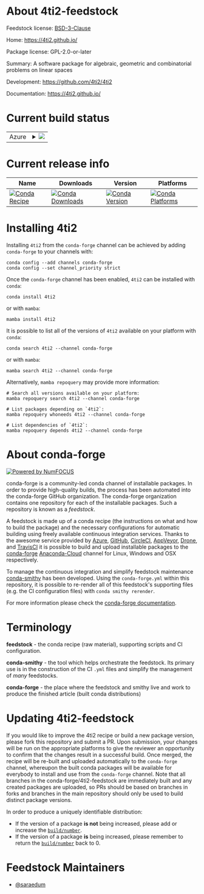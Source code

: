 About 4ti2-feedstock
====================

Feedstock license: [BSD-3-Clause](https://github.com/conda-forge/4ti2-feedstock/blob/main/LICENSE.txt)

Home: https://4ti2.github.io/

Package license: GPL-2.0-or-later

Summary: A software package for algebraic, geometric and combinatorial problems on linear spaces

Development: https://github.com/4ti2/4ti2

Documentation: https://4ti2.github.io/

Current build status
====================


<table>
    
  <tr>
    <td>Azure</td>
    <td>
      <details>
        <summary>
          <a href="https://dev.azure.com/conda-forge/feedstock-builds/_build/latest?definitionId=7257&branchName=main">
            <img src="https://dev.azure.com/conda-forge/feedstock-builds/_apis/build/status/4ti2-feedstock?branchName=main">
          </a>
        </summary>
        <table>
          <thead><tr><th>Variant</th><th>Status</th></tr></thead>
          <tbody><tr>
              <td>linux_64</td>
              <td>
                <a href="https://dev.azure.com/conda-forge/feedstock-builds/_build/latest?definitionId=7257&branchName=main">
                  <img src="https://dev.azure.com/conda-forge/feedstock-builds/_apis/build/status/4ti2-feedstock?branchName=main&jobName=linux&configuration=linux%20linux_64_" alt="variant">
                </a>
              </td>
            </tr><tr>
              <td>osx_64</td>
              <td>
                <a href="https://dev.azure.com/conda-forge/feedstock-builds/_build/latest?definitionId=7257&branchName=main">
                  <img src="https://dev.azure.com/conda-forge/feedstock-builds/_apis/build/status/4ti2-feedstock?branchName=main&jobName=osx&configuration=osx%20osx_64_" alt="variant">
                </a>
              </td>
            </tr>
          </tbody>
        </table>
      </details>
    </td>
  </tr>
</table>

Current release info
====================

| Name | Downloads | Version | Platforms |
| --- | --- | --- | --- |
| [![Conda Recipe](https://img.shields.io/badge/recipe-4ti2-green.svg)](https://anaconda.org/conda-forge/4ti2) | [![Conda Downloads](https://img.shields.io/conda/dn/conda-forge/4ti2.svg)](https://anaconda.org/conda-forge/4ti2) | [![Conda Version](https://img.shields.io/conda/vn/conda-forge/4ti2.svg)](https://anaconda.org/conda-forge/4ti2) | [![Conda Platforms](https://img.shields.io/conda/pn/conda-forge/4ti2.svg)](https://anaconda.org/conda-forge/4ti2) |

Installing 4ti2
===============

Installing `4ti2` from the `conda-forge` channel can be achieved by adding `conda-forge` to your channels with:

```
conda config --add channels conda-forge
conda config --set channel_priority strict
```

Once the `conda-forge` channel has been enabled, `4ti2` can be installed with `conda`:

```
conda install 4ti2
```

or with `mamba`:

```
mamba install 4ti2
```

It is possible to list all of the versions of `4ti2` available on your platform with `conda`:

```
conda search 4ti2 --channel conda-forge
```

or with `mamba`:

```
mamba search 4ti2 --channel conda-forge
```

Alternatively, `mamba repoquery` may provide more information:

```
# Search all versions available on your platform:
mamba repoquery search 4ti2 --channel conda-forge

# List packages depending on `4ti2`:
mamba repoquery whoneeds 4ti2 --channel conda-forge

# List dependencies of `4ti2`:
mamba repoquery depends 4ti2 --channel conda-forge
```


About conda-forge
=================

[![Powered by
NumFOCUS](https://img.shields.io/badge/powered%20by-NumFOCUS-orange.svg?style=flat&colorA=E1523D&colorB=007D8A)](https://numfocus.org)

conda-forge is a community-led conda channel of installable packages.
In order to provide high-quality builds, the process has been automated into the
conda-forge GitHub organization. The conda-forge organization contains one repository
for each of the installable packages. Such a repository is known as a *feedstock*.

A feedstock is made up of a conda recipe (the instructions on what and how to build
the package) and the necessary configurations for automatic building using freely
available continuous integration services. Thanks to the awesome service provided by
[Azure](https://azure.microsoft.com/en-us/services/devops/), [GitHub](https://github.com/),
[CircleCI](https://circleci.com/), [AppVeyor](https://www.appveyor.com/),
[Drone](https://cloud.drone.io/welcome), and [TravisCI](https://travis-ci.com/)
it is possible to build and upload installable packages to the
[conda-forge](https://anaconda.org/conda-forge) [Anaconda-Cloud](https://anaconda.org/)
channel for Linux, Windows and OSX respectively.

To manage the continuous integration and simplify feedstock maintenance
[conda-smithy](https://github.com/conda-forge/conda-smithy) has been developed.
Using the ``conda-forge.yml`` within this repository, it is possible to re-render all of
this feedstock's supporting files (e.g. the CI configuration files) with ``conda smithy rerender``.

For more information please check the [conda-forge documentation](https://conda-forge.org/docs/).

Terminology
===========

**feedstock** - the conda recipe (raw material), supporting scripts and CI configuration.

**conda-smithy** - the tool which helps orchestrate the feedstock.
                   Its primary use is in the construction of the CI ``.yml`` files
                   and simplify the management of *many* feedstocks.

**conda-forge** - the place where the feedstock and smithy live and work to
                  produce the finished article (built conda distributions)


Updating 4ti2-feedstock
=======================

If you would like to improve the 4ti2 recipe or build a new
package version, please fork this repository and submit a PR. Upon submission,
your changes will be run on the appropriate platforms to give the reviewer an
opportunity to confirm that the changes result in a successful build. Once
merged, the recipe will be re-built and uploaded automatically to the
`conda-forge` channel, whereupon the built conda packages will be available for
everybody to install and use from the `conda-forge` channel.
Note that all branches in the conda-forge/4ti2-feedstock are
immediately built and any created packages are uploaded, so PRs should be based
on branches in forks and branches in the main repository should only be used to
build distinct package versions.

In order to produce a uniquely identifiable distribution:
 * If the version of a package **is not** being increased, please add or increase
   the [``build/number``](https://docs.conda.io/projects/conda-build/en/latest/resources/define-metadata.html#build-number-and-string).
 * If the version of a package **is** being increased, please remember to return
   the [``build/number``](https://docs.conda.io/projects/conda-build/en/latest/resources/define-metadata.html#build-number-and-string)
   back to 0.

Feedstock Maintainers
=====================

* [@saraedum](https://github.com/saraedum/)

